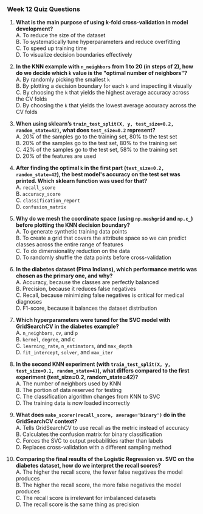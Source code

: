 ### Week 12 Quiz Questions

1. **What is the main purpose of using k-fold cross-validation in model development?**  
   A. To reduce the size of the dataset  
   B. To systematically tune hyperparameters and reduce overfitting  
   C. To speed up training time  
   D. To visualize decision boundaries effectively  

2. **In the KNN example with `n_neighbors` from 1 to 20 (in steps of 2), how do we decide which `k` value is the "optimal number of neighbors"?**  
   A. By randomly picking the smallest `k`  
   B. By plotting a decision boundary for each `k` and inspecting it visually  
   C. By choosing the `k` that yields the highest average accuracy across the CV folds  
   D. By choosing the `k` that yields the lowest average accuracy across the CV folds  

3. **When using sklearn’s `train_test_split(X, y, test_size=0.2, random_state=42)`, what does `test_size=0.2` represent?**  
   A. 20% of the samples go to the training set, 80% to the test set  
   B. 20% of the samples go to the test set, 80% to the training set  
   C. 42% of the samples go to the test set, 58% to the training set  
   D. 20% of the features are used  

4. **After finding the optimal `k` in the first part (`test_size=0.2, random_state=42`), the best model's accuracy on the test set was printed. Which sklearn function was used for that?**  
   A. `recall_score`  
   B. `accuracy_score`  
   C. `classification_report`  
   D. `confusion_matrix`  

5. **Why do we mesh the coordinate space (using `np.meshgrid` and `np.c_`) before plotting the KNN decision boundary?**  
   A. To generate synthetic training data points  
   B. To create a grid that covers the attribute space so we can predict classes across the entire range of features  
   C. To do dimensionality reduction on the data  
   D. To randomly shuffle the data points before cross-validation  

6. **In the diabetes dataset (Pima Indians), which performance metric was chosen as the primary one, and why?**  
   A. Accuracy, because the classes are perfectly balanced  
   B. Precision, because it reduces false negatives  
   C. Recall, because minimizing false negatives is critical for medical diagnoses  
   D. F1-score, because it balances the dataset distribution  

7. **Which hyperparameters were tuned for the SVC model with GridSearchCV in the diabetes example?**  
   A. `n_neighbors`, `cv`, and `p`  
   B. `kernel`, `degree`, and `C`  
   C. `learning_rate`, `n_estimators`, and `max_depth`  
   D. `fit_intercept`, `solver`, and `max_iter`  

8. **In the second KNN experiment (with `train_test_split(X, y, test_size=0.1, random_state=4)`), what differs compared to the first experiment (test_size=0.2, random_state=42)?**  
   A. The number of neighbors used by KNN  
   B. The portion of data reserved for testing  
   C. The classification algorithm changes from KNN to SVC  
   D. The training data is now loaded incorrectly  

9. **What does `make_scorer(recall_score, average='binary')` do in the GridSearchCV context?**  
   A. Tells GridSearchCV to use recall as the metric instead of accuracy  
   B. Calculates the confusion matrix for binary classification  
   C. Forces the SVC to output probabilities rather than labels  
   D. Replaces cross-validation with a different sampling method  

10. **Comparing the final results of the Logistic Regression vs. SVC on the diabetes dataset, how do we interpret the recall scores?**  
   A. The higher the recall score, the fewer false negatives the model produces  
   B. The higher the recall score, the more false negatives the model produces  
   C. The recall score is irrelevant for imbalanced datasets  
   D. The recall score is the same thing as precision  
